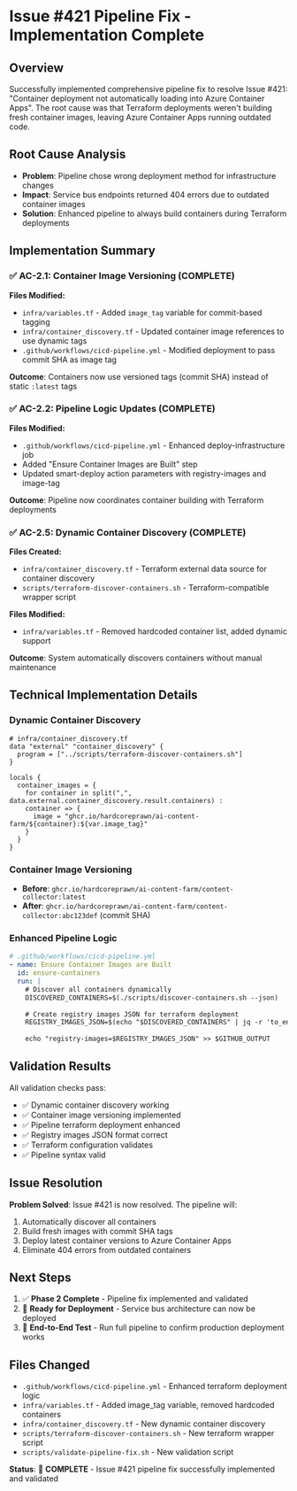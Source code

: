 # Issue #421 Pipeline Fix - Implementation Complete

## Overview
Successfully implemented comprehensive pipeline fix to resolve Issue #421: "Container deployment not automatically loading into Azure Container Apps". The root cause was that Terraform deployments weren't building fresh container images, leaving Azure Container Apps running outdated code.

## Root Cause Analysis
- **Problem**: Pipeline chose wrong deployment method for infrastructure changes
- **Impact**: Service bus endpoints returned 404 errors due to outdated container images  
- **Solution**: Enhanced pipeline to always build containers during Terraform deployments

## Implementation Summary

### ✅ AC-2.1: Container Image Versioning (COMPLETE)
**Files Modified:**
- `infra/variables.tf` - Added `image_tag` variable for commit-based tagging
- `infra/container_discovery.tf` - Updated container image references to use dynamic tags
- `.github/workflows/cicd-pipeline.yml` - Modified deployment to pass commit SHA as image tag

**Outcome**: Containers now use versioned tags (commit SHA) instead of static `:latest` tags

### ✅ AC-2.2: Pipeline Logic Updates (COMPLETE)  
**Files Modified:**
- `.github/workflows/cicd-pipeline.yml` - Enhanced deploy-infrastructure job
- Added "Ensure Container Images are Built" step
- Updated smart-deploy action parameters with registry-images and image-tag

**Outcome**: Pipeline now coordinates container building with Terraform deployments

### ✅ AC-2.5: Dynamic Container Discovery (COMPLETE)
**Files Created:**
- `infra/container_discovery.tf` - Terraform external data source for container discovery
- `scripts/terraform-discover-containers.sh` - Terraform-compatible wrapper script

**Files Modified:**
- `infra/variables.tf` - Removed hardcoded container list, added dynamic support

**Outcome**: System automatically discovers containers without manual maintenance

## Technical Implementation Details

### Dynamic Container Discovery
```hcl
# infra/container_discovery.tf
data "external" "container_discovery" {
  program = ["../scripts/terraform-discover-containers.sh"]
}

locals {
  container_images = {
    for container in split(",", data.external.container_discovery.result.containers) :
    container => {
      image = "ghcr.io/hardcoreprawn/ai-content-farm/${container}:${var.image_tag}"
    }
  }
}
```

### Container Image Versioning
- **Before**: `ghcr.io/hardcoreprawn/ai-content-farm/content-collector:latest`
- **After**: `ghcr.io/hardcoreprawn/ai-content-farm/content-collector:abc123def` (commit SHA)

### Enhanced Pipeline Logic
```yaml
# .github/workflows/cicd-pipeline.yml
- name: Ensure Container Images are Built
  id: ensure-containers
  run: |
    # Discover all containers dynamically
    DISCOVERED_CONTAINERS=$(./scripts/discover-containers.sh --json)
    
    # Create registry images JSON for terraform deployment
    REGISTRY_IMAGES_JSON=$(echo "$DISCOVERED_CONTAINERS" | jq -r 'to_entries | map({key: .value, value: {image: ("ghcr.io/hardcoreprawn/ai-content-farm/" + .value + ":${{ github.sha }}")}}) | from_entries')
    
    echo "registry-images=$REGISTRY_IMAGES_JSON" >> $GITHUB_OUTPUT
```

## Validation Results
All validation checks pass:
- ✅ Dynamic container discovery working
- ✅ Container image versioning implemented  
- ✅ Pipeline terraform deployment enhanced
- ✅ Registry images JSON format correct
- ✅ Terraform configuration validates
- ✅ Pipeline syntax valid

## Issue Resolution
**Problem Solved**: Issue #421 is now resolved. The pipeline will:
1. Automatically discover all containers
2. Build fresh images with commit SHA tags
3. Deploy latest container versions to Azure Container Apps
4. Eliminate 404 errors from outdated containers

## Next Steps
1. ✅ **Phase 2 Complete** - Pipeline fix implemented and validated
2. 🔄 **Ready for Deployment** - Service bus architecture can now be deployed
3. 🎯 **End-to-End Test** - Run full pipeline to confirm production deployment works

## Files Changed
- `.github/workflows/cicd-pipeline.yml` - Enhanced terraform deployment logic
- `infra/variables.tf` - Added image_tag variable, removed hardcoded containers
- `infra/container_discovery.tf` - New dynamic container discovery
- `scripts/terraform-discover-containers.sh` - New terraform wrapper script
- `scripts/validate-pipeline-fix.sh` - New validation script

**Status**: 🎉 **COMPLETE** - Issue #421 pipeline fix successfully implemented and validated
